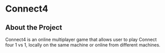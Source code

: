 # Connect4

## About the Project

Connect4 is an online multiplayer game that allows user to play Connect four 1 vs 1, locally on the same machine or online from different machines.